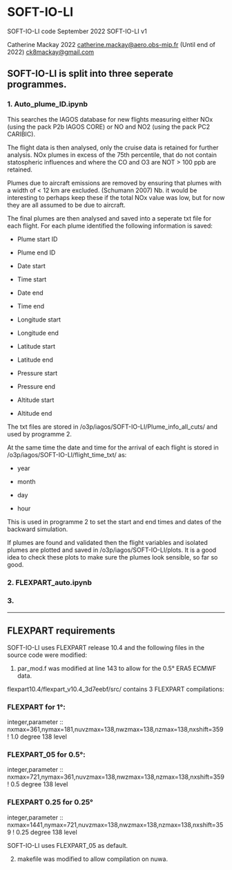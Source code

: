 # SOFT-IO-LI
SOFT-IO-LI code September 2022
SOFT-IO-LI v1

Catherine Mackay 2022
catherine.mackay@aero.obs-mip.fr (Until end of 2022)
ck8mackay@gmail.com

## SOFT-IO-LI is split into three seperate programmes.

### 1. Auto_plume_ID.ipynb

This searches the IAGOS database for new flights measuring either NOx
(using the pack P2b IAGOS CORE) or NO and NO2 (using the pack PC2 CARIBIC).

The flight data is then analysed, only the cruise data is retained for
further analysis. NOx plumes in excess of the 75th percentile, that do not
contain statospheric influences and where the CO and O3 are NOT > 100 ppb are retained.

Plumes due to aircraft emissions are removed by ensuring that plumes with a
width of < 12 km  are excluded. (Schumann 2007)
Nb. it would be interesting to perhaps keep these if the total NOx value was
low, but for now they are all assumed to be due to aircraft.

The final plumes are then analysed and saved into a seperate txt file for each
flight. For each plume identified the following information is saved:

- Plume start ID

- Plume end ID

- Date start

- Time start

- Date end

- Time end

- Longitude start

- Longitude end

- Latitude start

- Latitude end

- Pressure start

- Pressure end

- Altitude start

- Altitude end

The txt files are stored in /o3p/iagos/SOFT-IO-LI/Plume_info_all_cuts/ and used by
programme 2.

At the same time the date and time for the arrival of each flight is stored in
/o3p/iagos/SOFT-IO-LI/flight_time_txt/ as:

- year

- month

- day

- hour

This is used in programme 2 to set the start and end times and dates of the
backward simulation.

If plumes are found and validated then the flight variables and isolated
plumes are plotted and saved in /o3p/iagos/SOFT-IO-LI/plots. It is a good idea
to check these plots to make sure the plumes look sensible, so far so good.

### 2. FLEXPART_auto.ipynb

### 3. 

********************************************************************************
## FLEXPART requirements

SOFT-IO-LI uses FLEXPART release 10.4 and the following files in the source code
were modified:

1. par_mod.f was modified at line 143 to allow for the 0.5° ERA5 ECMWF data.

flexpart10.4/flexpart_v10.4_3d7eebf/src/ contains 3 FLEXPART compilations:

### FLEXPART for 1°:
integer,parameter :: nxmax=361,nymax=181,nuvzmax=138,nwzmax=138,nzmax=138,nxshift=359 ! 1.0 degree 138 level

### FLEXPART_05 for 0.5°:
integer,parameter :: nxmax=721,nymax=361,nuvzmax=138,nwzmax=138,nzmax=138,nxshift=359  ! 0.5 degree 138 level

### FLEXPART 0.25 for 0.25°
integer,parameter :: nxmax=1441,nymax=721,nuvzmax=138,nwzmax=138,nzmax=138,nxshift=359  ! 0.25 degree 138 level

SOFT-IO-LI uses FLEXPART_05 as default.

2. makefile was modified to allow compilation on nuwa.



